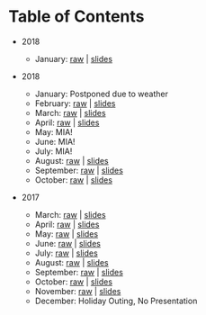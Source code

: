 # Table of Contents

* 2018
  * January: [raw](2019/01.md) | [slides](https://speakerdeck.com/cmgmyr/the-latest-in-php-january-2019-edition)

* 2018
  * January: Postponed due to weather
  * February: [raw](2018/02.md) | [slides](https://speakerdeck.com/flashadvocate/latest-in-php-february-2018-edition)
  * March: [raw](2018/03.md) | [slides](https://speakerdeck.com/flashadvocate/latest-in-php-march-2018-edition)
  * April: [raw](2018/04.md) | [slides](https://speakerdeck.com/cmgmyr/the-latest-in-php-april-2018-edition)
  * May: MIA!
  * June: MIA!
  * July: MIA!
  * August: [raw](2018/08.md) | [slides](https://speakerdeck.com/flashadvocate/latest-in-php-august-edition)
  * September: [raw](2018/09.md) | [slides](https://speakerdeck.com/cmgmyr/the-latest-in-php-september-2018-edition)
  * October: [raw](2018/10.md) | [slides](https://speakerdeck.com/flashadvocate/latest-in-php-october-2018-edition)

* 2017
  * March: [raw](2017/03.md) | [slides](https://speakerdeck.com/cmgmyr/the-latest-in-php-march-2017-edition)
  * April: [raw](2017/04.md) | [slides](http://trianglephp.com/presentations/?x=2017/04#1)
  * May: [raw](2017/05.md) | [slides](http://trianglephp.com/presentations/?x=2017/05#1)
  * June: [raw](2017/06.md) | [slides](https://speakerdeck.com/cmgmyr/the-latest-in-php-june-2017-edition)
  * July: [raw](2017/07.md) | [slides](http://trianglephp.com/presentations/?x=2017/07#1)
  * August: [raw](2017/08.md) | [slides](https://speakerdeck.com/cmgmyr/the-latest-in-php-august-2017-edition)
  * September: [raw](2017/09.md) | [slides](https://speakerdeck.com/flashadvocate/latest-in-php-september-2017-edition)
  * October: [raw](2017/10.md) | [slides](https://speakerdeck.com/flashadvocate/latest-in-php-october-2017-edition)
  * November: [raw](2017/11.md) | [slides](https://speakerdeck.com/cmgmyr/the-latest-in-php-november-2017-edition)
  * December: Holiday Outing, No Presentation

